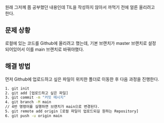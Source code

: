 원래 그저께 쯤 공부했던 내용인데 TIL을 작성하지 않아서 까먹기 전에 얼른 올리려고 한다.  

## 문제 상황
로컬에 있는 코드를 Github에 올리려고 했는데, 기본 브랜치가 master 브랜치로 설정되어있어서 이를 main 브랜치로 바꿔야했다.  

## 해결 방법
먼저 Github에 업로드하고 싶은 파일이 위치한 폴더로 이동한 후 다음 과정을 진행한다.  

```bash
1. git init
2. git add [업로드하고 싶은 파일]
3. git commit -m "커밋 메시지"
4. git branch -M main
// 4번 명령어를 실행하면 브랜치가 main으로 변경된다.
5. git remote add origin [로컬 파일이 업로드되길 원하는 Repository]
6. git push -u origin main
```
